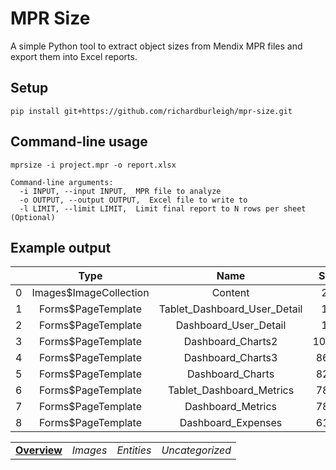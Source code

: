# MPR Size
A simple Python tool to extract object sizes from Mendix MPR files and export them into Excel reports.

## Setup
    pip install git+https://github.com/richardburleigh/mpr-size.git

## Command-line usage

```
mprsize -i project.mpr -o report.xlsx

Command-line arguments:
  -i INPUT, --input INPUT,  MPR file to analyze
  -o OUTPUT, --output OUTPUT,  Excel file to write to
  -l LIMIT, --limit LIMIT,  Limit final report to N rows per sheet (Optional)
```

## Example output

|   |        **Type**        |           **Name**           | **Size** |
|---|:----------------------:|:----------------------------:|:--------:|
| 0 | Images$ImageCollection | Content                      | 2M       |
| 1 | Forms$PageTemplate     | Tablet_Dashboard_User_Detail | 1M       |
| 2 | Forms$PageTemplate     | Dashboard_User_Detail        | 1M       |
| 3 | Forms$PageTemplate     | Dashboard_Charts2            | 1020K    |
| 4 | Forms$PageTemplate     | Dashboard_Charts3            | 863K     |
| 5 | Forms$PageTemplate     | Dashboard_Charts             | 829K     |
| 6 | Forms$PageTemplate     | Tablet_Dashboard_Metrics     | 786K     |
| 7 | Forms$PageTemplate     | Dashboard_Metrics            | 786K     |
| 8 | Forms$PageTemplate     | Dashboard_Expenses           | 616K     |

|          |        |          |               |
|----------|:------:|:--------:|:-------------:|
| <ins>**Overview**</ins> | _Images_ | _Entities_ | _Uncategorized_ |
